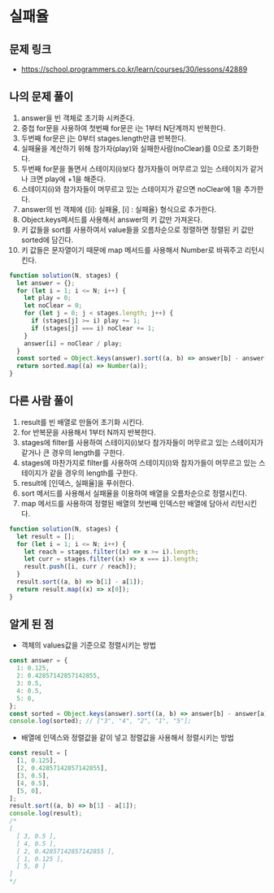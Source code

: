 # 실패율

## 문제 링크

- https://school.programmers.co.kr/learn/courses/30/lessons/42889

## 나의 문제 풀이

1. answer을 빈 객체로 초기화 시켜준다.
2. 중첩 for문을 사용하여 첫번째 for문은 i는 1부터 N단계까지 반복한다.
3. 두번째 for문은 j는 0부터 stages.length만큼 반복한다.
4. 실패율을 계산하기 위해 참가자(play)와 실패한사람(noClear)를 0으로 초기화한다.
5. 두번째 for문을 돌면서 스테이지(i)보다 참가자들이 머무르고 있는 스테이지가 같거나 크면 play에 +1을 해준다.
6. 스테이지(i)와 참가자들이 머무르고 있는 스테이지가 같으면 noClear에 1을 추가한다.
7. answer의 빈 객체에 {[i]: 실패율, [i] : 실패율} 형식으로 추가한다.
8. Object.keys메서드를 사용해서 answer의 키 값만 가져온다.
9. 키 값들을 sort를 사용하여서 value들을 오름차순으로 정렬하면 정렬된 키 값만 sorted에 담긴다.
10. 키 값들은 문자열이기 때문에 map 메서드를 사용해서 Number로 바꿔주고 리턴시킨다.

```js
function solution(N, stages) {
  let answer = {};
  for (let i = 1; i <= N; i++) {
    let play = 0;
    let noClear = 0;
    for (let j = 0; j < stages.length; j++) {
      if (stages[j] >= i) play += 1;
      if (stages[j] === i) noClear += 1;
    }
    answer[i] = noClear / play;
  }
  const sorted = Object.keys(answer).sort((a, b) => answer[b] - answer[a]);
  return sorted.map((a) => Number(a));
}
```

## 다른 사람 풀이

1. result를 빈 배열로 만들어 초기화 시킨다.
2. for 반복문을 사용해서 1부터 N까지 반복한다.
3. stages에 filter를 사용하여 스테이지(i)보다 참가자들이 머무르고 있는 스테이지가 같거나 큰 경우의 length를 구한다.
4. stages에 마찬가지로 filter를 사용하여 스테이지(i)와 참자가들이 머무르고 있는 스테이지가 같을 경우의 length를 구한다.
5. result에 [인덱스, 실패율]을 푸쉬한다.
6. sort 메서드를 사용해서 실패율을 이용하여 배열을 오름차순으로 정렬시킨다.
7. map 메서드를 사용하여 정렬된 배열의 첫번째 인덱스만 배열에 담아서 리턴시킨다.

```js
function solution(N, stages) {
  let result = [];
  for (let i = 1; i <= N; i++) {
    let reach = stages.filter((x) => x >= i).length;
    let curr = stages.filter((x) => x === i).length;
    result.push([i, curr / reach]);
  }
  result.sort((a, b) => b[1] - a[1]);
  return result.map((x) => x[0]);
}
```

## 알게 된 점

- 객체의 values값을 기준으로 정렬시키는 방법

```js
const answer = {
  1: 0.125,
  2: 0.42857142857142855,
  3: 0.5,
  4: 0.5,
  5: 0,
};
const sorted = Object.keys(answer).sort((a, b) => answer[b] - answer[a]);
console.log(sorted); // ["3", "4", "2", "1", "5"];
```

- 배열에 인덱스와 정렬값을 같이 넣고 정렬값을 사용해서 정렬시키는 방법

```js
const result = [
  [1, 0.125],
  [2, 0.42857142857142855],
  [3, 0.5],
  [4, 0.5],
  [5, 0],
];
result.sort((a, b) => b[1] - a[1]);
console.log(result);
/*
[
  [ 3, 0.5 ],
  [ 4, 0.5 ],
  [ 2, 0.42857142857142855 ],
  [ 1, 0.125 ],
  [ 5, 0 ]
]
*/
```
